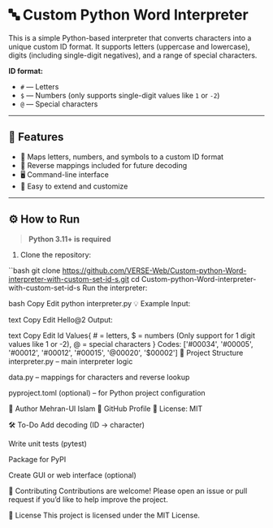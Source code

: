 # 🔤 Custom Python Word Interpreter

This is a simple Python-based interpreter that converts characters into a unique custom ID format. It supports letters (uppercase and lowercase), digits (including single-digit negatives), and a range of special characters.

**ID format:**
- `#` — Letters  
- `$` — Numbers (only supports single-digit values like `1` or `-2`)  
- `@` — Special characters

---

## 📘 Features

- 🔡 Maps letters, numbers, and symbols to a custom ID format
- 🔁 Reverse mappings included for future decoding
- 🖥️ Command-line interface
- 🔧 Easy to extend and customize

---

## ⚙️ How to Run

> **Python 3.11+ is required**

1. Clone the repository:

``bash
git clone https://github.com/VERSE-Web/Custom-python-Word-interpreter-with-custom-set-id-s.git
cd Custom-python-Word-interpreter-with-custom-set-id-s
Run the interpreter:

bash
Copy
Edit
python interpreter.py
💡 Example
Input:

text
Copy
Edit
Hello@2
Output:

text
Copy
Edit
Id Values{ # = letters, $ = numbers (Only support for 1 digit values like 1 or -2), @ = special characters }
Codes: ['#00034', '#00005', '#00012', '#00012', '#00015', '@00020', '$00002']
🧱 Project Structure
interpreter.py – main interpreter logic

data.py – mappings for characters and reverse lookup

pyproject.toml (optional) – for Python project configuration

🙋 Author
Mehran-Ul Islam
📍 GitHub Profile
📝 License: MIT

🛠️ To-Do
 Add decoding (ID → character)

 Write unit tests (pytest)

 Package for PyPI

 Create GUI or web interface (optional)

🤝 Contributing
Contributions are welcome!
Please open an issue or pull request if you’d like to help improve the project.

📄 License
This project is licensed under the MIT License.
